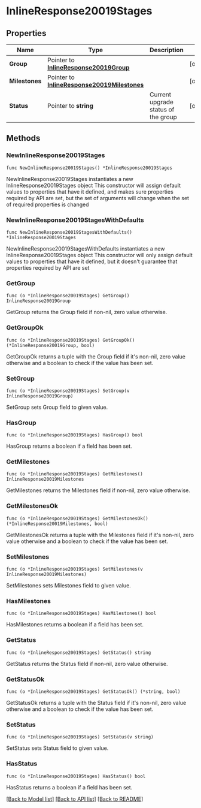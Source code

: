 # InlineResponse20019Stages

## Properties

Name | Type | Description | Notes
------------ | ------------- | ------------- | -------------
**Group** | Pointer to [**InlineResponse20019Group**](InlineResponse20019Group.md) |  | [optional] 
**Milestones** | Pointer to [**InlineResponse20019Milestones**](InlineResponse20019Milestones.md) |  | [optional] 
**Status** | Pointer to **string** | Current upgrade status of the group | [optional] 

## Methods

### NewInlineResponse20019Stages

`func NewInlineResponse20019Stages() *InlineResponse20019Stages`

NewInlineResponse20019Stages instantiates a new InlineResponse20019Stages object
This constructor will assign default values to properties that have it defined,
and makes sure properties required by API are set, but the set of arguments
will change when the set of required properties is changed

### NewInlineResponse20019StagesWithDefaults

`func NewInlineResponse20019StagesWithDefaults() *InlineResponse20019Stages`

NewInlineResponse20019StagesWithDefaults instantiates a new InlineResponse20019Stages object
This constructor will only assign default values to properties that have it defined,
but it doesn't guarantee that properties required by API are set

### GetGroup

`func (o *InlineResponse20019Stages) GetGroup() InlineResponse20019Group`

GetGroup returns the Group field if non-nil, zero value otherwise.

### GetGroupOk

`func (o *InlineResponse20019Stages) GetGroupOk() (*InlineResponse20019Group, bool)`

GetGroupOk returns a tuple with the Group field if it's non-nil, zero value otherwise
and a boolean to check if the value has been set.

### SetGroup

`func (o *InlineResponse20019Stages) SetGroup(v InlineResponse20019Group)`

SetGroup sets Group field to given value.

### HasGroup

`func (o *InlineResponse20019Stages) HasGroup() bool`

HasGroup returns a boolean if a field has been set.

### GetMilestones

`func (o *InlineResponse20019Stages) GetMilestones() InlineResponse20019Milestones`

GetMilestones returns the Milestones field if non-nil, zero value otherwise.

### GetMilestonesOk

`func (o *InlineResponse20019Stages) GetMilestonesOk() (*InlineResponse20019Milestones, bool)`

GetMilestonesOk returns a tuple with the Milestones field if it's non-nil, zero value otherwise
and a boolean to check if the value has been set.

### SetMilestones

`func (o *InlineResponse20019Stages) SetMilestones(v InlineResponse20019Milestones)`

SetMilestones sets Milestones field to given value.

### HasMilestones

`func (o *InlineResponse20019Stages) HasMilestones() bool`

HasMilestones returns a boolean if a field has been set.

### GetStatus

`func (o *InlineResponse20019Stages) GetStatus() string`

GetStatus returns the Status field if non-nil, zero value otherwise.

### GetStatusOk

`func (o *InlineResponse20019Stages) GetStatusOk() (*string, bool)`

GetStatusOk returns a tuple with the Status field if it's non-nil, zero value otherwise
and a boolean to check if the value has been set.

### SetStatus

`func (o *InlineResponse20019Stages) SetStatus(v string)`

SetStatus sets Status field to given value.

### HasStatus

`func (o *InlineResponse20019Stages) HasStatus() bool`

HasStatus returns a boolean if a field has been set.


[[Back to Model list]](../README.md#documentation-for-models) [[Back to API list]](../README.md#documentation-for-api-endpoints) [[Back to README]](../README.md)


